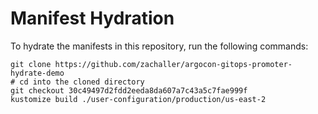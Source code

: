# Manifest Hydration

To hydrate the manifests in this repository, run the following commands:

```shell
git clone https://github.com/zachaller/argocon-gitops-promoter-hydrate-demo
# cd into the cloned directory
git checkout 30c49497d2fdd2eeda8da607a7c43a5c7fae999f
kustomize build ./user-configuration/production/us-east-2
```
